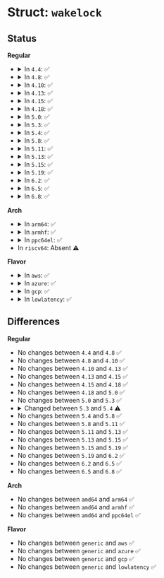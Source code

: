 # Struct: <code>wakelock</code>

## Status
<b>Regular</b>
<ul>
<li>
<details>
<summary>In <code>4.4</code>: ✅</summary>

```c
struct wakelock {
    char *name;
    struct rb_node node;
    struct wakeup_source ws;
    struct list_head lru;
};
```
</details>
</li>
<li>
<details>
<summary>In <code>4.8</code>: ✅</summary>

```c
struct wakelock {
    char *name;
    struct rb_node node;
    struct wakeup_source ws;
    struct list_head lru;
};
```
</details>
</li>
<li>
<details>
<summary>In <code>4.10</code>: ✅</summary>

```c
struct wakelock {
    char *name;
    struct rb_node node;
    struct wakeup_source ws;
    struct list_head lru;
};
```
</details>
</li>
<li>
<details>
<summary>In <code>4.13</code>: ✅</summary>

```c
struct wakelock {
    char *name;
    struct rb_node node;
    struct wakeup_source ws;
    struct list_head lru;
};
```
</details>
</li>
<li>
<details>
<summary>In <code>4.15</code>: ✅</summary>

```c
struct wakelock {
    char *name;
    struct rb_node node;
    struct wakeup_source ws;
    struct list_head lru;
};
```
</details>
</li>
<li>
<details>
<summary>In <code>4.18</code>: ✅</summary>

```c
struct wakelock {
    char *name;
    struct rb_node node;
    struct wakeup_source ws;
    struct list_head lru;
};
```
</details>
</li>
<li>
<details>
<summary>In <code>5.0</code>: ✅</summary>

```c
struct wakelock {
    char *name;
    struct rb_node node;
    struct wakeup_source ws;
    struct list_head lru;
};
```
</details>
</li>
<li>
<details>
<summary>In <code>5.3</code>: ✅</summary>

```c
struct wakelock {
    char *name;
    struct rb_node node;
    struct wakeup_source ws;
    struct list_head lru;
};
```
</details>
</li>
<li>
<details>
<summary>In <code>5.4</code>: ✅</summary>

```c
struct wakelock {
    char *name;
    struct rb_node node;
    struct wakeup_source *ws;
    struct list_head lru;
};
```
</details>
</li>
<li>
<details>
<summary>In <code>5.8</code>: ✅</summary>

```c
struct wakelock {
    char *name;
    struct rb_node node;
    struct wakeup_source *ws;
    struct list_head lru;
};
```
</details>
</li>
<li>
<details>
<summary>In <code>5.11</code>: ✅</summary>

```c
struct wakelock {
    char *name;
    struct rb_node node;
    struct wakeup_source *ws;
    struct list_head lru;
};
```
</details>
</li>
<li>
<details>
<summary>In <code>5.13</code>: ✅</summary>

```c
struct wakelock {
    char *name;
    struct rb_node node;
    struct wakeup_source *ws;
    struct list_head lru;
};
```
</details>
</li>
<li>
<details>
<summary>In <code>5.15</code>: ✅</summary>

```c
struct wakelock {
    char *name;
    struct rb_node node;
    struct wakeup_source *ws;
    struct list_head lru;
};
```
</details>
</li>
<li>
<details>
<summary>In <code>5.19</code>: ✅</summary>

```c
struct wakelock {
    char *name;
    struct rb_node node;
    struct wakeup_source *ws;
    struct list_head lru;
};
```
</details>
</li>
<li>
<details>
<summary>In <code>6.2</code>: ✅</summary>

```c
struct wakelock {
    char *name;
    struct rb_node node;
    struct wakeup_source *ws;
    struct list_head lru;
};
```
</details>
</li>
<li>
<details>
<summary>In <code>6.5</code>: ✅</summary>

```c
struct wakelock {
    char *name;
    struct rb_node node;
    struct wakeup_source *ws;
    struct list_head lru;
};
```
</details>
</li>
<li>
<details>
<summary>In <code>6.8</code>: ✅</summary>

```c
struct wakelock {
    char *name;
    struct rb_node node;
    struct wakeup_source *ws;
    struct list_head lru;
};
```
</details>
</li>
</ul>
<b>Arch</b>
<ul>
<li>
<details>
<summary>In <code>arm64</code>: ✅</summary>

```c
struct wakelock {
    char *name;
    struct rb_node node;
    struct wakeup_source *ws;
    struct list_head lru;
};
```
</details>
</li>
<li>
<details>
<summary>In <code>armhf</code>: ✅</summary>

```c
struct wakelock {
    char *name;
    struct rb_node node;
    struct wakeup_source *ws;
    struct list_head lru;
};
```
</details>
</li>
<li>
<details>
<summary>In <code>ppc64el</code>: ✅</summary>

```c
struct wakelock {
    char *name;
    struct rb_node node;
    struct wakeup_source *ws;
    struct list_head lru;
};
```
</details>
</li>
<li>
In <code>riscv64</code>: Absent ⚠️
</li>
</ul>
<b>Flavor</b>
<ul>
<li>
<details>
<summary>In <code>aws</code>: ✅</summary>

```c
struct wakelock {
    char *name;
    struct rb_node node;
    struct wakeup_source *ws;
    struct list_head lru;
};
```
</details>
</li>
<li>
<details>
<summary>In <code>azure</code>: ✅</summary>

```c
struct wakelock {
    char *name;
    struct rb_node node;
    struct wakeup_source *ws;
    struct list_head lru;
};
```
</details>
</li>
<li>
<details>
<summary>In <code>gcp</code>: ✅</summary>

```c
struct wakelock {
    char *name;
    struct rb_node node;
    struct wakeup_source *ws;
    struct list_head lru;
};
```
</details>
</li>
<li>
<details>
<summary>In <code>lowlatency</code>: ✅</summary>

```c
struct wakelock {
    char *name;
    struct rb_node node;
    struct wakeup_source *ws;
    struct list_head lru;
};
```
</details>
</li>
</ul>

## Differences
<b>Regular</b>
<ul>
<li>
No changes between <code>4.4</code> and <code>4.8</code> ✅
</li>
<li>
No changes between <code>4.8</code> and <code>4.10</code> ✅
</li>
<li>
No changes between <code>4.10</code> and <code>4.13</code> ✅
</li>
<li>
No changes between <code>4.13</code> and <code>4.15</code> ✅
</li>
<li>
No changes between <code>4.15</code> and <code>4.18</code> ✅
</li>
<li>
No changes between <code>4.18</code> and <code>5.0</code> ✅
</li>
<li>
No changes between <code>5.0</code> and <code>5.3</code> ✅
</li>
<li>
<details>
<summary>Changed between <code>5.3</code> and <code>5.4</code> ⚠️</summary>
<ul>
<li>
<b>Field type changed. </b>
<code>struct wakeup_source ws</code> ➡️ <code>struct wakeup_source *ws</code>
</li>
</ul>
</details>
</li>
<li>
No changes between <code>5.4</code> and <code>5.8</code> ✅
</li>
<li>
No changes between <code>5.8</code> and <code>5.11</code> ✅
</li>
<li>
No changes between <code>5.11</code> and <code>5.13</code> ✅
</li>
<li>
No changes between <code>5.13</code> and <code>5.15</code> ✅
</li>
<li>
No changes between <code>5.15</code> and <code>5.19</code> ✅
</li>
<li>
No changes between <code>5.19</code> and <code>6.2</code> ✅
</li>
<li>
No changes between <code>6.2</code> and <code>6.5</code> ✅
</li>
<li>
No changes between <code>6.5</code> and <code>6.8</code> ✅
</li>
</ul>
<b>Arch</b>
<ul>
<li>
No changes between <code>amd64</code> and <code>arm64</code> ✅
</li>
<li>
No changes between <code>amd64</code> and <code>armhf</code> ✅
</li>
<li>
No changes between <code>amd64</code> and <code>ppc64el</code> ✅
</li>
</ul>
<b>Flavor</b>
<ul>
<li>
No changes between <code>generic</code> and <code>aws</code> ✅
</li>
<li>
No changes between <code>generic</code> and <code>azure</code> ✅
</li>
<li>
No changes between <code>generic</code> and <code>gcp</code> ✅
</li>
<li>
No changes between <code>generic</code> and <code>lowlatency</code> ✅
</li>
</ul>
